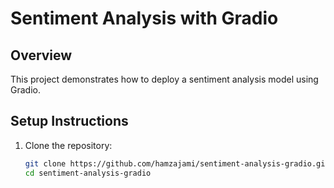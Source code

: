 # Sentiment Analysis with Gradio

## Overview
This project demonstrates how to deploy a sentiment analysis model using Gradio.

## Setup Instructions
1. Clone the repository:
   ```bash
   git clone https://github.com/hamzajami/sentiment-analysis-gradio.git
   cd sentiment-analysis-gradio
